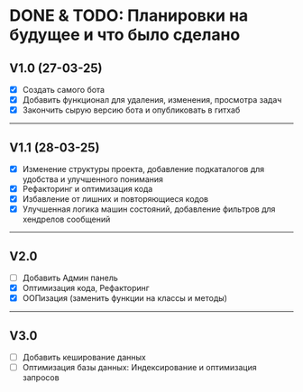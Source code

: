 # DONE & TODO: Планировки на будущее и что было сделано

## V1.0 (27-03-25)

* [x]  Создать самого бота
* [x]  Добавить функционал для удаления, изменения, просмотра задач
* [x]  Закончить сырую версию бота и опубликовать в гитхаб

___

## V1.1 (28-03-25)

* [x] Изменение структуры проекта, добавление подкаталогов для удобства и улучшенного понимания
* [x] Рефакторинг и оптимизация кода
* [x] Избавление от лишних и повторяющиеся кодов
* [x] Улучшенная логика машин состояний, добавление фильтров для хендрелов сообщений

___

## V2.0

* [ ]  Добавить Админ панель
* [x]  Оптимизация кода, Рефакторинг
* [x]  ООПизация (заменить функции на классы и методы)

___

## V3.0

* [ ]  Добавить кеширование данных
* [ ]  Оптимизация базы данных: Индексирование и оптимизация запросов
